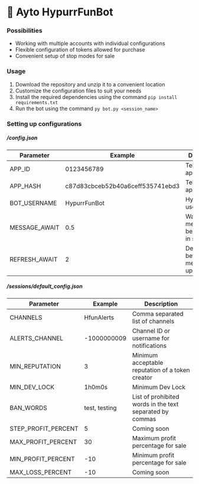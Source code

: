 # 🐰 Ayto HypurrFunBot

### Possibilities
- Working with multiple accounts with individual configurations
- Flexible configuration of tokens allowed for purchase
- Convenient setup of stop modes for sale

### Usage
1. Download the repository and unzip it to a convenient location
2. Customize the configuration files to suit your needs
3. Install the required dependencies using the command `pip install requirements.txt`
4. Run the bot using the command `py bot.py <session_name>`

### Setting up configurations
##### /config.json
Parameter        | Example                             | Description
-----------------|-------------------------------------|------------------------------------------------
APP_ID           | 0123456789                          | Telegram app api id
APP_HASH         | c87d83cbceb52b40a6ceff535741ebd3    | Telegram app api hash
BOT_USERNAME     | HypurrFunBot                        | HypurrFunBot username
MESSAGE_AWAIT    | 0.5                                 | Waiting for message to be received in seconds
REFRESH_AWAIT    | 2                                   | Delay between message updates

##### /sessions/default_config.json
Parameter              | Example            | Description
-----------------------|--------------------|-----------------------------------------------------------
CHANNELS               | HfunAlerts         | Comma separated list of channels
ALERTS_CHANNEL         | -1000000009        | Channel ID or username for notifications
MIN_REPUTATION         | 3                  | Minimum acceptable reputation of a token creator
MIN_DEV_LOCK           | 1h0m0s             | Minimum Dev Lock
BAN_WORDS              | test, testing      | List of prohibited words in the text separated by commas
STEP_PROFIT_PERCENT    | 5                  | Coming soon
MAX_PROFIT_PERCENT     | 30                 | Maximum profit percentage for sale
MIN_PROFIT_PERCENT     | -10                | Minimum profit percentage for sale
MAX_LOSS_PERCENT       | -10                | Coming soon
